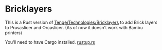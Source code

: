 # Bricklayers
This is a Rust version of [TengerTechnologies/Bricklayers](https://github.com/TengerTechnologies/Bricklayers) to add Brick layers to Prusaslicer and Orcaslicer.
(As of now it doesn't work with Bambu printers)

You'll need to have Cargo installed. [rustup.rs](https://rustup.rs)

<!-- To use it you need to have Python installed. (www.python.org) --> 

<!-- In Prusaslicer's printsettings go to "Output options". There you will find a section called "Post processing scripts". --> 
<!-- You can add the following to run the script: -->

<!-- ```"C:\Your\Path\To\Python\python.exe" "C:\Your\Path\To\Script\bricklayers.py"``` -->

<!-- This will run it with a default layerheight of 0.2. -->

<!-- There are two parameters you can add. -layerHeight and -extrusionMultiplier -->

<!-- The layerheight has to match the settings in the slicer to work as intended, -->
<!-- The extrusionmultiplier multiplies the extrusions of the shifted layers so you can use it to probably increase strenght(has yet to be tested). -->

<!-- Sample: --> 

<!-- ```"C:\Your\Path\To\Python\python.exe" "C:\Your\Path\To\Script\bricklayers.py" -layerheight 0.2 -extrusionMultiplier 1.3``` -->

<!-- Thanks to all of you who opened issues and made pullrequests. I'm not ignoring you, I just didn't have the time to review yet. I will do on the weekend!<3 -->
<!-- (I will also make a good readme then) -->

<!-- Here is a video about the script. -->

<!-- [![IMAGE ALT TEXT HERE](https://img.youtube.com/vi/EqRdQOoK5hc/0.jpg)](https://www.youtube.com/watch?v=EqRdQOoK5hc) -->
